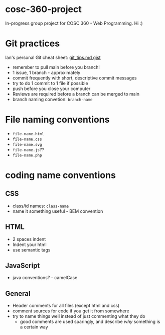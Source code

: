 # cosc-360-project
In-progress group project for COSC 360 - Web Programming. 
Hi :)

# Git practices
Ian's personal Git cheat sheet: [git_tips.md gist](https://gist.github.com/iansteyn/abf4cb875b7022e46fa13b363f3753a1)

- remember to pull main before you branch!
- 1 issue, 1 branch - approximately
- commit frequently with short, descriptive commit messages
- try to do 1 commit to 1 file if possible
- push before you close your computer
- Reviews are required before a branch can be merged to main
- branch naming convetion: `branch-name`

# File naming conventions
- `file-name.html`
- `file-name.css`
- `file-name.svg`
- `file-name.js`??
- `file-name.php`
# coding name conventions
## CSS
- class/id names: `class-name`
- name it something useful - BEM convention

## HTML
- 2 spaces indent
- Indent your html
- use semantic tags

## JavaScript
- java conventions? - camelCase

## General
- Header comments for all files (except html and css)
- comment sources for code if you get it from somewhere
- try to name things well instead of just commenting what they do
  - good comments are used sparingly, and describe *why* something is a certain way
